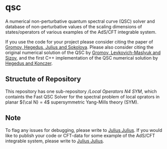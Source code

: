# qsc
A numerical non-perturbative quantum spectral curve (QSC) solver and database of non-perturbative values of the scaling dimensions of states/operators of various examples of the AdS/CFT integrable system.

If you use the code for your project please consider citing the paper of [Gromov, Hegedus, Julius and Sokolova](https://arxiv.org/abs/2306.12379). Please also consider citing the original numerical solution of the QSC by [Gromov, Levkovich-Maslyuk and Sizov](https://arxiv.org/abs/1504.06640), and the first C++ implementation of the QSC numerical solution by [Hegedus and Konczer](https://arxiv.org/abs/1604.02346).

## Structute of Repository

This repository has one sub-repository */Local Operators N4 SYM*, which containts the Fast QSC Solver for the spectral problem of local oprators in planar ${\cal N} = 4$ supersymmetric Yang-Mills theory (SYM).

## Note

To flag any issues for debugging, please write to [Julius Julius](mailto:juliusjulius.1729@gmail.com). If you would like to publish your code or CFT-data for some example of the AdS/CFT integrable system, please write to [Julius Julius](mailto:juliusjulius.1729@gmail.com).
